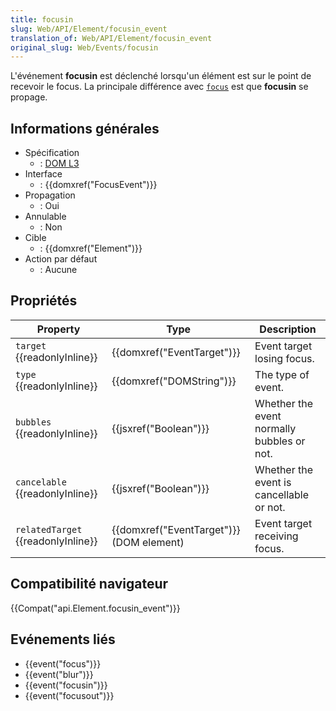 ```yaml
---
title: focusin
slug: Web/API/Element/focusin_event
translation_of: Web/API/Element/focusin_event
original_slug: Web/Events/focusin
---
```

L'événement **focusin** est déclenché lorsqu'un élément est sur le point de recevoir le focus. La principale différence avec [`focus`](/fr/docs/Mozilla_event_reference/focus_%28event%29) est que **focusin** se propage.

## Informations générales

- Spécification
  - : [DOM L3](http://www.w3.org/TR/DOM-Level-3-Events/#event-type-focusIn)
- Interface
  - : {{domxref("FocusEvent")}}
- Propagation
  - : Oui
- Annulable
  - : Non
- Cible
  - : {{domxref("Element")}}
- Action par défaut
  - : Aucune

## Propriétés

| Property                                 | Type                                               | Description                                |
| ---------------------------------------- | -------------------------------------------------- | ------------------------------------------ |
| `target` {{readonlyInline}}        | {{domxref("EventTarget")}}               | Event target losing focus.                 |
| `type` {{readonlyInline}}          | {{domxref("DOMString")}}                   | The type of event.                         |
| `bubbles` {{readonlyInline}}       | {{jsxref("Boolean")}}                       | Whether the event normally bubbles or not. |
| `cancelable` {{readonlyInline}}    | {{jsxref("Boolean")}}                       | Whether the event is cancellable or not.   |
| `relatedTarget` {{readonlyInline}} | {{domxref("EventTarget")}} (DOM element) | Event target receiving focus.              |

## Compatibilité navigateur

{{Compat("api.Element.focusin_event")}}

## Evénements liés

- {{event("focus")}}
- {{event("blur")}}
- {{event("focusin")}}
- {{event("focusout")}}
